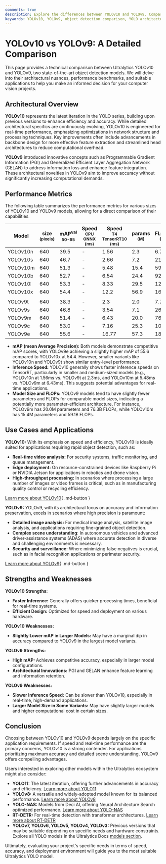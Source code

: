 ```yaml
---
comments: true
description: Explore the differences between YOLOv10 and YOLOv9. Compare architecture, speed, accuracy, and use cases to choose the best model for your needs.
keywords: YOLOv10, YOLOv9, object detection comparison, YOLO architecture, YOLO benchmarks, YOLO performance, YOLO models, Ultralytics YOLO
---
```


# YOLOv10 vs YOLOv9: A Detailed Comparison

<script async src="https://cdn.jsdelivr.net/npm/chart.js@3.9.1/dist/chart.min.js"></script>
<script defer src="../../javascript/benchmark.js"></script>

<canvas id="modelComparisonChart" width="1024" height="400" active-models='["YOLOv10", "YOLOv9"]'></canvas>

This page provides a technical comparison between Ultralytics YOLOv10 and YOLOv9, two state-of-the-art object detection models. We will delve into their architectural nuances, performance benchmarks, and suitable applications to help you make an informed decision for your computer vision projects.

## Architectural Overview

**YOLOv10** represents the latest iteration in the YOLO series, building upon previous versions to enhance efficiency and accuracy. While detailed architectural specifics are continuously evolving, YOLOv10 is engineered for real-time performance, emphasizing optimizations in network structure and processing techniques. Key improvements often include advancements in backbone design for more effective feature extraction and streamlined head architectures to reduce computational overhead.

**YOLOv9** introduced innovative concepts such as Programmable Gradient Information (PGI) and Generalized Efficient Layer Aggregation Network (GELAN) to address information loss and enhance feature integration. These architectural novelties in YOLOv9 aim to improve accuracy without significantly increasing computational demands.

## Performance Metrics

The following table summarizes the performance metrics for various sizes of YOLOv10 and YOLOv9 models, allowing for a direct comparison of their capabilities.

| Model    | size<br><sup>(pixels) | mAP<sup>val<br>50-95 | Speed<br><sup>CPU ONNX<br>(ms) | Speed<br><sup>T4 TensorRT10<br>(ms) | params<br><sup>(M) | FLOPs<br><sup>(B) |
| -------- | --------------------- | -------------------- | ------------------------------ | ----------------------------------- | ------------------ | ----------------- |
| YOLOv10n | 640                   | 39.5                 | -                              | 1.56                                | 2.3                | 6.7               |
| YOLOv10s | 640                   | 46.7                 | -                              | 2.66                                | 7.2                | 21.6              |
| YOLOv10m | 640                   | 51.3                 | -                              | 5.48                                | 15.4               | 59.1              |
| YOLOv10b | 640                   | 52.7                 | -                              | 6.54                                | 24.4               | 92.0              |
| YOLOv10l | 640                   | 53.3                 | -                              | 8.33                                | 29.5               | 120.3             |
| YOLOv10x | 640                   | 54.4                 | -                              | 12.2                                | 56.9               | 160.4             |
|          |                       |                      |                                |                                     |                    |                   |
| YOLOv9t  | 640                   | 38.3                 | -                              | 2.3                                 | 2.0                | 7.7               |
| YOLOv9s  | 640                   | 46.8                 | -                              | 3.54                                | 7.1                | 26.4              |
| YOLOv9m  | 640                   | 51.4                 | -                              | 6.43                                | 20.0               | 76.3              |
| YOLOv9c  | 640                   | 53.0                 | -                              | 7.16                                | 25.3               | 102.1             |
| YOLOv9e  | 640                   | 55.6                 | -                              | 16.77                               | 57.3               | 189.0             |

- **mAP (mean Average Precision):** Both models demonstrate competitive mAP scores, with YOLOv9e achieving a slightly higher mAP of 55.6 compared to YOLOv10x at 54.4. However, smaller variants like YOLOv10n and YOLOv9t show similar entry-level performance.
- **Inference Speed:** YOLOv10 generally shows faster inference speeds on TensorRT, particularly in smaller and medium-sized models (e.g., YOLOv10n at 1.56ms vs. YOLOv9t at 2.3ms, and YOLOv10m at 5.48ms vs. YOLOv9m at 6.43ms). This suggests potential advantages for real-time applications.
- **Model Size and FLOPs:** YOLOv9 models tend to have slightly fewer parameters and FLOPs for comparable model sizes, indicating a potentially more parameter-efficient architecture. For instance, YOLOv9m has 20.0M parameters and 76.3B FLOPs, while YOLOv10m has 15.4M parameters and 59.1B FLOPs.

## Use Cases and Applications

**YOLOv10:** With its emphasis on speed and efficiency, YOLOv10 is ideally suited for applications requiring rapid object detection, such as:

- **Real-time video analysis:** For security systems, traffic monitoring, and queue management.
- **Edge deployment:** On resource-constrained devices like Raspberry Pi or NVIDIA Jetson for applications in robotics and drone vision.
- **High-throughput processing:** In scenarios where processing a large number of images or video frames is critical, such as in manufacturing quality control or recycling efficiency.

[Learn more about YOLOv10](https://docs.ultralytics.com/models/yolov10/){ .md-button }

**YOLOv9:** YOLOv9, with its architectural focus on accuracy and information preservation, excels in scenarios where high precision is paramount:

- **Detailed image analysis:** For medical image analysis, satellite image analysis, and applications requiring fine-grained object detection.
- **Complex scene understanding:** In autonomous vehicles and advanced driver-assistance systems (ADAS) where accurate detection in diverse and challenging environments is necessary.
- **Security and surveillance:** Where minimizing false negatives is crucial, such as in facial recognition applications or perimeter security.

[Learn more about YOLOv9](https://docs.ultralytics.com/models/yolov9/){ .md-button }

## Strengths and Weaknesses

**YOLOv10 Strengths:**

- **Faster Inference:** Generally offers quicker processing times, beneficial for real-time systems.
- **Efficient Design:** Optimized for speed and deployment on various hardware.

**YOLOv10 Weaknesses:**

- **Slightly Lower mAP in Larger Models:** May have a marginal dip in accuracy compared to YOLOv9 in the largest model variants.

**YOLOv9 Strengths:**

- **High mAP:** Achieves competitive accuracy, especially in larger model configurations.
- **Architectural Innovations:** PGI and GELAN enhance feature learning and information retention.

**YOLOv9 Weaknesses:**

- **Slower Inference Speed:** Can be slower than YOLOv10, especially in real-time, high-demand applications.
- **Larger Model Size in Some Variants:** May have slightly larger models and higher computational cost in certain sizes.

## Conclusion

Choosing between YOLOv10 and YOLOv9 depends largely on the specific application requirements. If speed and real-time performance are the primary concerns, YOLOv10 is a strong contender. For applications prioritizing maximum accuracy and detailed scene understanding, YOLOv9 offers compelling advantages.

Users interested in exploring other models within the Ultralytics ecosystem might also consider:

- **YOLO11:** The latest iteration, offering further advancements in accuracy and efficiency. [Learn more about YOLO11](https://docs.ultralytics.com/models/yolo11/)
- **YOLOv8:** A versatile and widely-adopted model known for its balanced performance. [Learn more about YOLOv8](https://docs.ultralytics.com/models/yolov8/)
- **YOLO-NAS:** Models from Deci AI, offering Neural Architecture Search optimized performance. [Learn more about YOLO-NAS](https://docs.ultralytics.com/models/yolo-nas/)
- **RT-DETR:** For real-time detection with transformer architectures. [Learn more about RT-DETR](https://docs.ultralytics.com/models/rtdetr/)
- **YOLOv7, YOLOv6, YOLOv5, YOLOv4, YOLOv3:** Previous versions that may be suitable depending on specific needs and hardware constraints. Explore all YOLO models in the Ultralytics Docs [models section](https://docs.ultralytics.com/models/).

Ultimately, evaluating your project's specific needs in terms of speed, accuracy, and deployment environment will guide you to the most suitable Ultralytics YOLO model.
